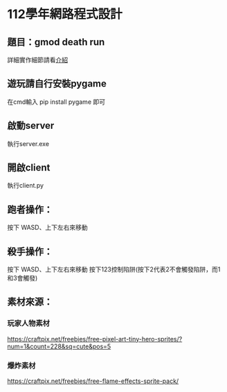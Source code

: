 # 112學年網路程式設計

## 題目：gmod death run
詳細實作細節請看[介紹](https://github.com/ericodingTWICEaWEAK/112_network_programming/blob/main/%E4%BB%8B%E7%B4%B9.pdf)

## 遊玩請自行安裝pygame
在cmd輸入
pip install pygame
即可

## 啟動server
執行server.exe
## 開啟client
執行client.py
## 跑者操作：
按下 WASD、上下左右來移動
## 殺手操作：
按下 WASD、上下左右來移動
按下123控制陷阱(按下2代表2不會觸發陷阱，而1和3會觸發)

## 素材來源：
### 玩家人物素材
https://craftpix.net/freebies/free-pixel-art-tiny-hero-sprites/?num=1&count=228&sq=cute&pos=5
### 爆炸素材
https://craftpix.net/freebies/free-flame-effects-sprite-pack/
